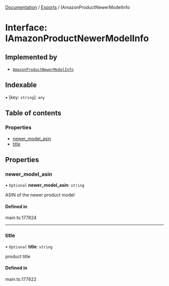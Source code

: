 [Documentation](../README.md) / [Exports](../modules.md) / IAmazonProductNewerModelInfo

# Interface: IAmazonProductNewerModelInfo

## Implemented by

- [`AmazonProductNewerModelInfo`](../classes/AmazonProductNewerModelInfo.md)

## Indexable

▪ [key: `string`]: `any`

## Table of contents

### Properties

- [newer\_model\_asin](IAmazonProductNewerModelInfo.md#newer_model_asin)
- [title](IAmazonProductNewerModelInfo.md#title)

## Properties

### newer\_model\_asin

• `Optional` **newer\_model\_asin**: `string`

ASIN of the newer product model

#### Defined in

main.ts:177824

___

### title

• `Optional` **title**: `string`

product title

#### Defined in

main.ts:177822
